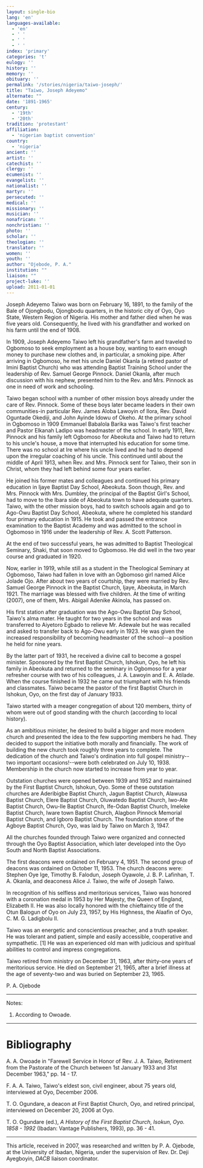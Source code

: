 ```yaml
---
layout: single-bio
lang: 'en'
languages-available:
  - 'en'
  - ' '
  - ' '
  - ' '
index: 'primary'
categories: 't'
eulogy: ''
history: ''
memory: ''
obituary: ''
permalink: '/stories/nigeria/taiwo-joseph/'
title: "Taiwo, Joseph Adeyemo"
alternate: ""
date: '1891-1965'
century:
  - '19th'
  - '20th'
tradition: 'protestant'
affiliation:
  - 'nigerian baptist convention'
country:
  - 'nigeria'
ancient: ''
artist: ''
catechist: ''
clergy: ''
ecumenist: ''
evangelist: ''
nationalist: ''
martyr: ''
persecuted: ''
medical: ''
missionary: ''
musician: ''
nonafrican: ''
nonchristian: ''
photo: ''
scholar: ''
theologian: ''
translator: ''
women: ''
youth: ''
author: "Ojebode, P. A."
institution: ""
liaison: ""
project-luke: ''
upload: 2011-01-01
---
```




Joseph Adeyemo Taiwo was born on February 16, 1891, to the family of the Bale of Ojongbodu, Ojongbodu quarters, in the historic city of Oyo, Oyo State, Western Region of Nigeria. His mother and father died when he was five years old. Consequently, he lived with his grandfather and worked on his farm until the end of 1908.

In 1909, Joseph Adeyemo Taiwo left his grandfather's farm and traveled to Ogbomoso to seek employment as a house boy, wanting to earn enough money to purchase new clothes and, in particular, a smoking pipe. After arriving in Ogbomoso, he met his uncle Daniel Okanla (a retired pastor of Imini Baptist Church) who was attending Baptist Training School under the leadership of Rev. Samuel George Pinnock. Daniel Okanla, after much discussion with his nephew, presented him to the Rev. and Mrs. Pinnock as one in need of work and schooling.

Taiwo began school with a number of other mission boys already under the care of Rev. Pinnock. Some of these boys later became leaders in their own communities-in particular Rev. James Aloba Lawoyin of Ilora, Rev. David Oguntade Okediji, and John Ayinde Idowu of Okeho. At the primary school in Ogbomoso in 1909 Emmanuel Babalola Barika was Taiwo's first teacher and Pastor Elkanah Ladipo was headmaster of the school. In early 1911, Rev. Pinnock and his family left Ogbomoso for Abeokuta and Taiwo had to return to his uncle's house, a move that interrupted his education for some time. There was no school at Ire where his uncle lived and he had to depend upon the irregular coaching of his uncle. This continued until about the middle of April 1913, when Rev. and Mrs. Pinnock sent for Taiwo, their son in Christ, whom they had left behind some four years earlier.

He joined his former mates and colleagues and continued his primary education in Ijaye Baptist Day School, Abeokuta. Soon though, Rev. and Mrs. Pinnock with Mrs. Dumbley, the principal of the Baptist Girl's School, had to move to the Ibara side of Abeokuta town to have adequate quarters. Taiwo, with the other mission boys, had to switch schools again and go to  Ago-Owu Baptist Day School, Abeokuta, where he completed his standard four primary education in 1915. He took and passed the entrance examination to the Baptist Academy and was admitted to the school in Ogbomoso in 1916 under the leadership of Rev. A. Scott Patterson.

At the end of two successful years, he was admitted to Baptist Theological Seminary, Shaki, that soon moved to Ogbomoso. He did well in the two year course and graduated in 1920.

Now, earlier in 1919, while still as a student in the Theological Seminary at Ogbomoso, Taiwo had fallen in love with an Ogbomoso girl named Alice Jolade Ojo. After about two years of courtship, they were married by Rev. Samuel George Pinnock in the Baptist Church, Ijaye, Abeokuta, in March 1921. The marriage was blessed with five children. At the time of writing (2007), one of them, Mrs. Abigail Adenike Akinola, has passed on.

His first station after graduation was the Ago-Owu Baptist Day School, Taiwo's alma mater. He taught for two years in the school and was transferred to Aiyetoro Egbado to relieve Mr. Adewale but he was recalled and asked to transfer back to Ago-Owu early in 1923. He was given the increased responsibility of becoming headmaster of the school--a position he held for nine years.

By the latter part of 1931, he received a divine call to become a gospel minister. Sponsored by the first Baptist Church, Ishokun, Oyo, he left his family in Abeokuta and returned to the seminary in Ogbomoso for a year refresher course with two of his colleagues, J. A. Lawoyin and E. A. Atilade. When the course finished in 1932 he came out triumphant with his friends and classmates. Taiwo became the pastor of the first Baptist Church in Ishokun, Oyo, on the first day of January 1933.

Taiwo started with a meager congregation of about 120 members, thirty of whom were out of good standing with the church (according to local history).

As an ambitious minister, he desired to build a bigger and more modern church and presented the idea to the few supporting members he had. They decided to support the initiative both morally and financially. The work of building the new church took roughly three years to complete. The dedication of the church and Taiwo's ordination into full gospel ministry--two important occasions!--were both celebrated on July 10, 1938. Membership in the church now started to increase from year to year.

Outstation churches were opened between 1939 and 1952 and maintained by the First Baptist Church, Ishokun, Oyo. Some of these outstation churches are Aderibigbe Baptist Church, Jagun Baptist Church, Alawusa Baptist Church, Elere Baptist Church, Oluwatedo Baptist Church, Iwo-Ate Baptist Church, Owu-Ile Baptist Church, Ife-Odan Baptist Church, Imeleke Baptist Church, Iware town Baptist Church, Alagbon Pinnock Memorial Baptist Church, and Igboro Baptist Church. The foundation stone of the Agboye Baptist Church, Oyo, was laid by Taiwo on March 3, 1947.

All the churches founded through Taiwo were organized and connected through the Oyo Baptist Association, which later developed into the Oyo South and North Baptist Associations.

The first deacons were ordained on February 4, 1951. The second group of deacons was ordained on October 11, 1953. The church deacons were: Stephen Oye Ige, Timothy B. Falodun, Joseph Oyawole, J. B. P. Lafinhan, T. A. Okanla, and deaconess Alice J. Taiwo, the wife of Joseph Taiwo.

In recognition of his selfless and meritorious services, Taiwo was honored with a coronation medal in 1953 by Her Majesty, the Queen of England, Elizabeth II. He was also locally honored with the chieftaincy title of the Otun Balogun of Oyo on July 23, 1957, by His Highness, the Alaafin of Oyo, C. M. G. Ladigbolu II.

Taiwo was an energetic and conscientious preacher, and a truth speaker. He was tolerant and patient, simple and easily accessible, cooperative and sympathetic. [1] He was an experienced old man with judicious and spiritual abilities to control and impress congregations.

Taiwo retired from ministry on December 31, 1963, after thirty-one years of meritorious service. He died on September 21, 1965, after a brief illness at the age of seventy-two and was buried on September 23, 1965.

P. A. Ojebode

---

Notes:

1. According to Owoade.

---

# Bibliography

A. A. Owoade in "Farewell Service in Honor of Rev. J. A. Taiwo, Retirement from the Pastorate of the Church between 1st January 1933 and 31st December 1963," pp. 14 - 17.

F. A. A. Taiwo, Taiwo's eldest son, civil engineer, about 75 years old, interviewed at Oyo, December 2006.

T. O. Ogundare, a deacon at First Baptist Church, Oyo, and retired principal, interviewed on December 20, 2006 at Oyo.

T. O. Ogundare (ed.), *A History of the First Baptist Church, Isokun, Oyo. 1858 - 1992* (Ibadan: Vantage Publishers, 1993), pp. 36 - 41.

---

This article, received in 2007, was researched and written by P. A. Ojebode, at the University of Ibadan, Nigeria, under the supervision of Rev. Dr. Deji Ayegboyin, *DACB* liaison coordinator.